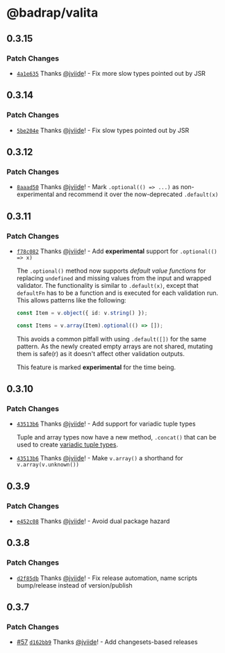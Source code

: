 # @badrap/valita

## 0.3.15

### Patch Changes

- [`4a1e635`](https://github.com/badrap/valita/commit/4a1e63595ddaa40afdff60daaf5a1e904ab61dbc) Thanks [@jviide](https://github.com/jviide)! - Fix more slow types pointed out by JSR

## 0.3.14

### Patch Changes

- [`5be204e`](https://github.com/badrap/valita/commit/5be204e6e29af285b32bc560913c7686ad96b027) Thanks [@jviide](https://github.com/jviide)! - Fix slow types pointed out by JSR

## 0.3.12

### Patch Changes

- [`8aaad50`](https://github.com/badrap/valita/commit/8aaad504c693047b62a1ae5f57d406f4f2f4cad4) Thanks [@jviide](https://github.com/jviide)! - Mark `.optional(() => ...)` as non-experimental and recommend it over the now-deprecated `.default(x)`

## 0.3.11

### Patch Changes

- [`f78c082`](https://github.com/badrap/valita/commit/f78c0825b1a59d6f6cd7e73354526ee517a2bd0b) Thanks [@jviide](https://github.com/jviide)! - Add **experimental** support for `.optional(() => x)`

  The `.optional()` method now supports _default value functions_ for replacing `undefined` and missing values from the input and wrapped validator. The functionality is similar to `.default(x)`, except that `defaultFn` has to be a function and is executed for each validation run. This allows patterns like the following:

  ```ts
  const Item = v.object({ id: v.string() });

  const Items = v.array(Item).optional(() => []);
  ```

  This avoids a common pitfall with using `.default([])` for the same pattern. As the newly created empty arrays are not shared, mutating them is safe(r) as it doesn't affect other validation outputs.

  This feature is marked **experimental** for the time being.

## 0.3.10

### Patch Changes

- [`43513b6`](https://github.com/badrap/valita/commit/43513b60087a17e15378fcac1bfce3275d7a6bd4) Thanks [@jviide](https://github.com/jviide)! - Add support for variadic tuple types

  Tuple and array types now have a new method, `.concat()` that can be used to create [variadic tuple types](https://www.typescriptlang.org/docs/handbook/release-notes/typescript-4-0.html#variadic-tuple-types).

- [`43513b6`](https://github.com/badrap/valita/commit/43513b60087a17e15378fcac1bfce3275d7a6bd4) Thanks [@jviide](https://github.com/jviide)! - Make `v.array()` a shorthand for `v.array(v.unknown())`

## 0.3.9

### Patch Changes

- [`e452c08`](https://github.com/badrap/valita/commit/e452c088855277740404cdf019790141e55938e3) Thanks [@jviide](https://github.com/jviide)! - Avoid dual package hazard

## 0.3.8

### Patch Changes

- [`d2f85db`](https://github.com/badrap/valita/commit/d2f85dbd08da70f572b67c63cbe754a265d3b49f) Thanks [@jviide](https://github.com/jviide)! - Fix release automation, name scripts bump/release instead of version/publish

## 0.3.7

### Patch Changes

- [#57](https://github.com/badrap/valita/pull/57) [`d162bb9`](https://github.com/badrap/valita/commit/d162bb9367bea6131943d36cb9848947d80ff4e3) Thanks [@jviide](https://github.com/jviide)! - Add changesets-based releases
